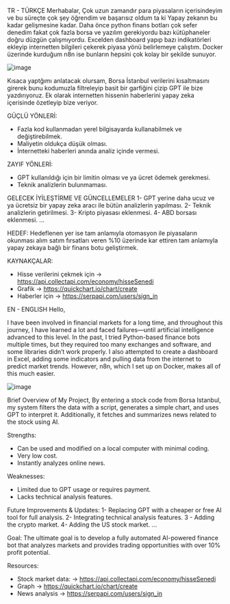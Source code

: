 TR - TÜRKÇE
Merhabalar, 
Çok uzun zamandır para piyasaların içerisindeyim ve bu süreçte çok şey öğrendim ve başarısız oldum ta ki Yapay zekanın bu kadar gelişmesine kadar. Daha önce python finans botları çok sefer denedim fakat çok fazla borsa ve yazılım gerekiyordu bazı kütüphaneler doğru düzgün çalışmıyordu. Excelden dashboard yapıp bazı indikatörleri ekleyip internetten bilgileri çekerek piyasa yönü belirlemeye çalıştım. 
Docker üzerinde kurduğum n8n ise bunların hepsini çok kolay bir şekilde sunuyor. 

![image](https://github.com/user-attachments/assets/57e1acbb-daf9-4b27-8f91-a183eecff7af)

Kısaca yaptğımı anlatacak olursam, Borsa İstanbul verilerini kısaltmasını girerek bunu kodumuzla filtreleyip basit bir garfiğini çizip GPT ile bize yazdırıyoruz. Ek olarak internetten hissenin haberlerini
yapay zeka içerisinde özetleyip bize veriyor.

GÜÇLÜ YÖNLERİ:
+ Fazla kod kullanmadan yerel bilgisayarda kullanabilmek ve değiştirebilmek.
+ Maliyetin oldukça düşük olması.
+ İnternetteki haberleri anında analiz içinde vermesi.

ZAYIF YÖNLERİ:
- GPT kullanıldığı için bir limitin olması ve ya ücret ödemek gerekmesi.
- Teknik analizlerin bulunmaması.

GELECEK İYİLEŞTİRME VE GÜNCELLEMELER
1- GPT yerine daha ucuz ve ya ücretsiz bir yapay zeka aracı ile bütün analizlerin yapılması.
2- Teknik analizlerin getirilmesi.
3- Kripto piyasası eklenmesi.
4- ABD borsası eklenmesi.
...

HEDEF:
Hedeflenen yer ise tam anlamıyla otomasyon ile piyasaların okunması alım satım fırsatları veren %10 üzerinde kar ettiren tam anlamıyla yapay zekaya bağlı bir finans botu geliştirmek.

KAYNAKÇALAR:
* Hisse verilerini çekmek için -> https://api.collectapi.com/economy/hisseSenedi 
* Grafik -> https://quickchart.io/chart/create
* Haberler için -> https://serpapi.com/users/sign_in

EN - ENGLISH
Hello,

I have been involved in financial markets for a long time, and throughout this journey, I have learned a lot and faced failures—until artificial intelligence advanced to this level. In the past, I tried Python-based finance bots multiple times, but they required too many exchanges and software, and some libraries didn’t work properly. I also attempted to create a dashboard in Excel, adding some indicators and pulling data from the internet to predict market trends. However, n8n, which I set up on Docker, makes all of this much easier.

![image](https://github.com/user-attachments/assets/57e1acbb-daf9-4b27-8f91-a183eecff7af)

Brief Overview of My Project, By entering a stock code from Borsa Istanbul, my system filters the data with a script, generates a simple chart, and uses GPT to interpret it. Additionally, it fetches and summarizes news related to the stock using AI.

Strengths:
+ Can be used and modified on a local computer with minimal coding.
+ Very low cost.
+ Instantly analyzes online news.

Weaknesses:
- Limited due to GPT usage or requires payment.
- Lacks technical analysis features.

Future Improvements & Updates:
1- Replacing GPT with a cheaper or free AI tool for full analysis.
2- Integrating technical analysis features.
3 - Adding the crypto market.
4- Adding the US stock market.
...

Goal:
The ultimate goal is to develop a fully automated AI-powered finance bot that analyzes markets and provides trading opportunities with over 10% profit potential.

Resources:
* Stock market data: -> https://api.collectapi.com/economy/hisseSenedi 
* Graph -> https://quickchart.io/chart/create
* News analysis -> https://serpapi.com/users/sign_in

